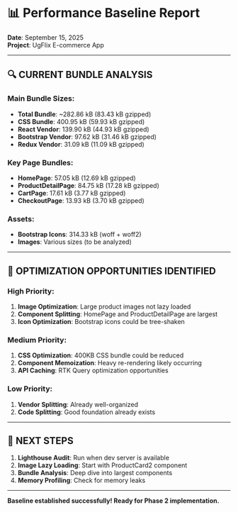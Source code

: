# 📊 Performance Baseline Report
**Date**: September 15, 2025  
**Project**: UgFlix E-commerce App

---

## 🔍 **CURRENT BUNDLE ANALYSIS**

### **Main Bundle Sizes:**
- **Total Bundle**: ~282.86 kB (83.43 kB gzipped)
- **CSS Bundle**: 400.95 kB (59.93 kB gzipped)
- **React Vendor**: 139.90 kB (44.93 kB gzipped)
- **Bootstrap Vendor**: 97.62 kB (31.46 kB gzipped)
- **Redux Vendor**: 31.09 kB (11.09 kB gzipped)

### **Key Page Bundles:**
- **HomePage**: 57.05 kB (12.69 kB gzipped)
- **ProductDetailPage**: 84.75 kB (17.28 kB gzipped)
- **CartPage**: 17.61 kB (3.77 kB gzipped)
- **CheckoutPage**: 13.93 kB (3.70 kB gzipped)

### **Assets:**
- **Bootstrap Icons**: 314.33 kB (woff + woff2)
- **Images**: Various sizes (to be analyzed)

---

## 🎯 **OPTIMIZATION OPPORTUNITIES IDENTIFIED**

### **High Priority:**
1. **Image Optimization**: Large product images not lazy loaded
2. **Component Splitting**: HomePage and ProductDetailPage are largest
3. **Icon Optimization**: Bootstrap icons could be tree-shaken

### **Medium Priority:**
1. **CSS Optimization**: 400KB CSS bundle could be reduced
2. **Component Memoization**: Heavy re-rendering likely occurring
3. **API Caching**: RTK Query optimization opportunities

### **Low Priority:**
1. **Vendor Splitting**: Already well-organized
2. **Code Splitting**: Good foundation already exists

---

## 📱 **NEXT STEPS**

1. **Lighthouse Audit**: Run when dev server is available
2. **Image Lazy Loading**: Start with ProductCard2 component
3. **Bundle Analysis**: Deep dive into largest components
4. **Memory Profiling**: Check for memory leaks

---

**Baseline established successfully! Ready for Phase 2 implementation.**